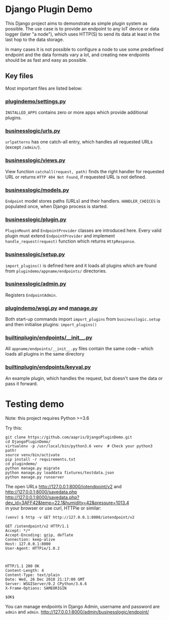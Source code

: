 # Django Plugin Demo

This Django project aims to demonstrate as simple plugin system as possible.
The use case is to provide an endpoint to any IoT device or data logger 
(later "a node"),  which uses HTTP(S) to send its data at least in the last 
hop to the data storage.

In many cases it is not possible to configure a node to use some predefined 
endpoint and the data formats vary a lot, and creating new endpoints should
be as fast and easy as possible. 

## Key files

Most important files are listed below:

### [plugindemo/settings.py](plugindemo/plugindemo/settings.py)
`INSTALLED_APPS` contains zero or more apps which provide additional plugins.

### [businesslogic/urls.py](plugindemo/businesslogic/urls.py)
`urlpatterns` has one catch-all entry, which handles all requested URLs 
(except `/admin/`).

### [businesslogic/views.py](plugindemo/businesslogic/views.py)
View function `catchall(request, path)` finds the right handler for
requested URL or returns `HTTP 404 Not Found`, 
if requested URL is not defined.  

### [businesslogic/models.py](plugindemo/businesslogic/models.py)
`Endpoint` model stores paths (URLs) and their handlers. 
`HANDLER_CHOICES` is populated once, when Django process is started.

### [businesslogic/plugin.py](plugindemo/businesslogic/endpoint.py)
`PluginMount` and  `EndpointProvider` classes are introduced here.
Every valid plugin must extend `EndpointProvider` and implement 
`handle_request(request)` function which returns `HttpResponse`.

### [businesslogic/setup.py](plugindemo/businesslogic/setup.py)
`import_plugins()` is defined here and it loads all 
plugins which are found from `plugindemo/appname/endpoints/` directories.

### [businesslogic/admin.py](plugindemo/businesslogic/admin.py)
Registers `EndpointAdmin`.

### [plugindemo/wsgi.py](plugindemo/plugindemo/wsgi.py) and [manage.py](plugindemo/manage.py) 
Both start-up commands import `import_plugins` from `businesslogic.setup`
and then initialise plugins: `import_plugins()`

### [builtinplugin/endpoints/\_\_init\_\_.py](plugindemo/internalplugin/endpoints/__init__.py)
All `appname/endpoints/__init__.py` files contain the same code – which loads 
all plugins in the same directory

### [builtinplugin/endpoints/keyval.py](plugindemo/internalplugin/endpoints/keyval.py)
An example plugin, which handles the request, but doesn't save 
the data or pass it forward.

# Testing demo

Note: this project requires Python >=3.6

Try this:

```
git clone https://github.com/aapris/DjangoPluginDemo.git
cd DjangoPluginDemo/
virtualenv -p /usr/local/bin/python3.6 venv  # Check your python3 path!
source venv/bin/activate
pip install -r requirements.txt 
cd plugindemo/
python manage.py migrate
python manage.py loaddata fixtures/testdata.json 
python manage.py runserver
```

The open URLs 
http://127.0.0.1:8000/iotendpoint/v2 and  
http://127.0.0.1:8000/savedata.php  
http://127.0.0.1:8000/savedata.php?dev_id=3AFF42&temp=22.1&humidity=42&pressure=1013.4  
in your browser or use curl, HTTPie or similar:

```
(venv) $ http -v GET http://127.0.0.1:8000/iotendpoint/v2

GET /iotendpoint/v2 HTTP/1.1
Accept: */*
Accept-Encoding: gzip, deflate
Connection: keep-alive
Host: 127.0.0.1:8000
User-Agent: HTTPie/1.0.2



HTTP/1.1 200 OK
Content-Length: 4
Content-Type: text/plain
Date: Wed, 26 Dec 2018 21:17:00 GMT
Server: WSGIServer/0.2 CPython/3.6.6
X-Frame-Options: SAMEORIGIN

$OK$

```
You can manage endpoints in Django Admin, username and password are `admin` and `admin`.
http://127.0.0.1:8000/admin/businesslogic/endpoint/
